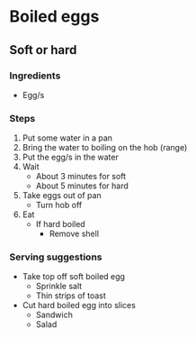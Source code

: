 # Boiled eggs
## Soft or hard

### Ingredients

- Egg/s


### Steps

1. Put some water in a pan
2. Bring the water to boiling on the hob (range)
3. Put the egg/s in the water
4. Wait
	- About 3 minutes for soft
	- About 5 minutes for hard
5. Take eggs out of pan
	- Turn hob off
6. Eat
	- If hard boiled
		- Remove shell

### Serving suggestions

- Take top off soft boiled egg
	- Sprinkle salt
	- Thin strips of toast
- Cut hard boiled egg into slices
	- Sandwich
	- Salad
